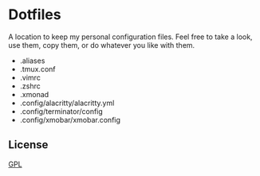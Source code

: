 # Dotfiles

A location to keep my personal configuration files. Feel free to take a look, use them, copy them, or do whatever you like with them.

- .aliases
- .tmux.conf
- .vimrc
- .zshrc
- .xmonad
- .config/alacritty/alacritty.yml
- .config/terminator/config
- .config/xmobar/xmobar.config

## License
[GPL](https://choosealicense.com/licenses/gpl/)
